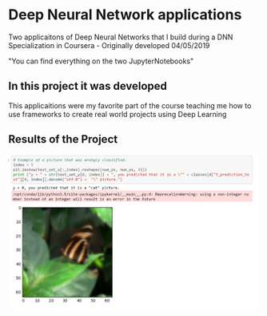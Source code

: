 # Deep Neural Network applications

Two applicaitons of Deep Neural Networks that I build during a DNN Specialization in Coursera - Originally developed 04/05/2019

"You can find everything on the two JupyterNotebooks"

## In this project it was developed 
This applicaitions were my favorite part of the course teaching me how to use frameworks to create real world projects using Deep Learning 

## Results of the Project 
<img src="Image/classification.png" width="800">
